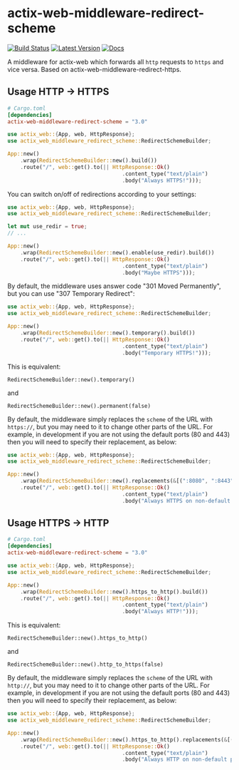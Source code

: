 # actix-web-middleware-redirect-scheme

[![Build Status](https://travis-ci.org/perdumonocle/actix-web-middleware-redirect-scheme.svg?branch=master)](https://travis-ci.org/perdumonocle/actix-web-middleware-redirect-scheme)
[![Latest Version](https://img.shields.io/crates/v/actix-web-middleware-redirect-scheme.svg)](https://crates.io/crates/actix-web-middleware-redirect-scheme)
[![Docs](https://docs.rs/actix-web-middleware-redirect-scheme/badge.svg)](https://docs.rs/actix-web-middleware-redirect-scheme)

A middleware for actix-web which forwards all `http` requests to `https` and vice versa. Based on actix-web-middleware-redirect-https.

## Usage HTTP -> HTTPS

```toml
# Cargo.toml
[dependencies]
actix-web-middleware-redirect-scheme = "3.0"
```

```rust
use actix_web::{App, web, HttpResponse};
use actix_web_middleware_redirect_scheme::RedirectSchemeBuilder;

App::new()
    .wrap(RedirectSchemeBuilder::new().build())
    .route("/", web::get().to(|| HttpResponse::Ok()
                                    .content_type("text/plain")
                                    .body("Always HTTPS!")));
```

You can switch on/off of redirections according to your settings:

```rust
use actix_web::{App, web, HttpResponse};
use actix_web_middleware_redirect_scheme::RedirectSchemeBuilder;

let mut use_redir = true;
// ...

App::new()
    .wrap(RedirectSchemeBuilder::new().enable(use_redir).build())
    .route("/", web::get().to(|| HttpResponse::Ok()
                                    .content_type("text/plain")
                                    .body("Maybe HTTPS")));
```

By default, the middleware uses answer code "301 Moved Permanently", but you can use "307 Temporary Redirect":

```rust
use actix_web::{App, web, HttpResponse};
use actix_web_middleware_redirect_scheme::RedirectSchemeBuilder;

App::new()
    .wrap(RedirectSchemeBuilder::new().temporary().build())
    .route("/", web::get().to(|| HttpResponse::Ok()
                                    .content_type("text/plain")
                                    .body("Temporary HTTPS!")));
```

This is equivalent:

```ignore
RedirectSchemeBuilder::new().temporary()
```
and
```ignore
RedirectSchemeBuilder::new().permanent(false)
```

By default, the middleware simply replaces the `scheme` of the URL with `https://`, but you may need to it to change other parts of the URL.
For example, in development if you are not using the default ports (80 and 443) then you will need to specify their replacement, as below:

```rust
use actix_web::{App, web, HttpResponse};
use actix_web_middleware_redirect_scheme::RedirectSchemeBuilder;

App::new()
    .wrap(RedirectSchemeBuilder::new().replacements(&[(":8080", ":8443")]).build())
    .route("/", web::get().to(|| HttpResponse::Ok()
                                    .content_type("text/plain")
                                    .body("Always HTTPS on non-default ports!")));
```

## Usage HTTPS -> HTTP

```toml
# Cargo.toml
[dependencies]
actix-web-middleware-redirect-scheme = "3.0"
```

```rust
use actix_web::{App, web, HttpResponse};
use actix_web_middleware_redirect_scheme::RedirectSchemeBuilder;

App::new()
    .wrap(RedirectSchemeBuilder::new().https_to_http().build())
    .route("/", web::get().to(|| HttpResponse::Ok()
                                    .content_type("text/plain")
                                    .body("Always HTTP!")));
```

This is equivalent:

```ignore
RedirectSchemeBuilder::new().https_to_http()
```
and
```ignore
RedirectSchemeBuilder::new().http_to_https(false)
```

By default, the middleware simply replaces the `scheme` of the URL with `http://`, but you may need to it to change other parts of the URL.
For example, in development if you are not using the default ports (80 and 443) then you will need to specify their replacement, as below:

```rust
use actix_web::{App, web, HttpResponse};
use actix_web_middleware_redirect_scheme::RedirectSchemeBuilder;

App::new()
    .wrap(RedirectSchemeBuilder::new().https_to_http().replacements(&[(":8443", ":8080")]).build())
    .route("/", web::get().to(|| HttpResponse::Ok()
                                    .content_type("text/plain")
                                    .body("Always HTTP on non-default ports!")));
```
